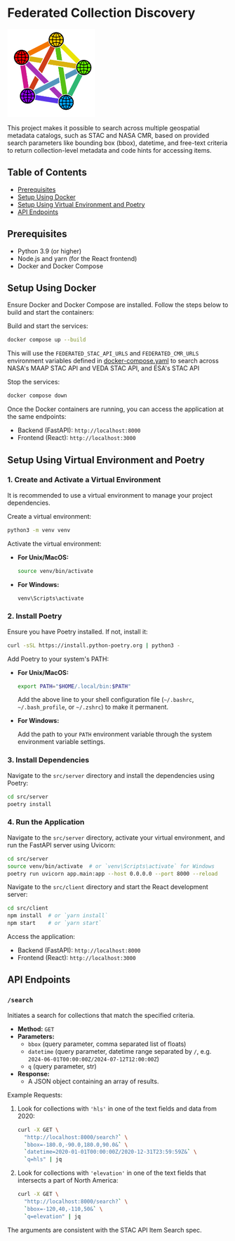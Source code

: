 # Federated Collection Discovery

<img src="src/client/src/assets/logo.svg" alt="federated collection discovery logo" width="200">

This project makes it possible to search across multiple
geospatial metadata catalogs, such as STAC and NASA CMR, based on provided
search parameters like bounding box (bbox), datetime, and free-text
criteria to return collection-level metadata and code hints for accessing
items.

## Table of Contents

- [Prerequisites](#prerequisites)
- [Setup Using Docker](#setup-using-docker)
- [Setup Using Virtual Environment and Poetry](#setup-using-virtual-environment-and-poetry)
- [API Endpoints](#api-endpoints)

## Prerequisites

- Python 3.9 (or higher)
- Node.js and yarn (for the React frontend)
- Docker and Docker Compose

## Setup Using Docker

Ensure Docker and Docker Compose are installed. Follow the steps below to
build and start the containers:

Build and start the services:

```bash
docker compose up --build
```

This will use the `FEDERATED_STAC_API_URLS` and
`FEDERATED_CMR_URLS` environment variables
defined in [docker-compose.yaml](./docker-compose.yaml) to search across
NASA's MAAP STAC API and VEDA STAC API, and ESA's STAC API

Stop the services:

```bash
docker compose down
```

Once the Docker containers are running, you can access the application at the
same endpoints:

- Backend (FastAPI): `http://localhost:8000`
- Frontend (React): `http://localhost:3000`

## Setup Using Virtual Environment and Poetry

### 1. Create and Activate a Virtual Environment

It is recommended to use a virtual environment to manage your project dependencies.

Create a virtual environment:

```bash
python3 -m venv venv
```

Activate the virtual environment:

- **For Unix/MacOS:**

  ```bash
  source venv/bin/activate
  ```

- **For Windows:**

  ```bash
  venv\Scripts\activate
  ```

### 2. Install Poetry

Ensure you have Poetry installed. If not, install it:

```bash
curl -sSL https://install.python-poetry.org | python3 -
```

Add Poetry to your system's PATH:

- **For Unix/MacOS:**

  ```bash
  export PATH="$HOME/.local/bin:$PATH"
  ```
  
  Add the above line to your shell configuration file (`~/.bashrc`,
  `~/.bash_profile`, or `~/.zshrc`) to make it permanent.

- **For Windows:**

  Add the path to your `PATH` environment variable through the system environment
  variable settings.

### 3. Install Dependencies

Navigate to the `src/server` directory and install the dependencies using Poetry:

```bash
cd src/server
poetry install
```

### 4. Run the Application

Navigate to the `src/server` directory, activate your virtual environment, and
run the FastAPI server using Uvicorn:

```bash
cd src/server
source venv/bin/activate  # or `venv\Scripts\activate` for Windows
poetry run uvicorn app.main:app --host 0.0.0.0 --port 8000 --reload
```

Navigate to the `src/client` directory and start the React development server:

```bash
cd src/client
npm install  # or `yarn install`
npm start    # or `yarn start`
```

Access the application:

- Backend (FastAPI): `http://localhost:8000`
- Frontend (React): `http://localhost:3000`

## API Endpoints

### `/search`

Initiates a search for collections that match the specified criteria.

- **Method:** `GET`
- **Parameters:**
  - `bbox` (query parameter, comma separated list of floats)
  - `datetime` (query parameter, datetime range separated by `/`, e.g.
    `2024-06-01T00:00:00Z/2024-07-12T12:00:00Z`)
  - `q` (query parameter, str)
- **Response:**
  - A JSON object containing an array of results.

Example Requests:

1. Look for collections with `'hls'` in one of the text fields and data from 2020:

    ```bash
    curl -X GET \
      "http://localhost:8000/search?` \
      `bbox=-180.0,-90.0,180.0,90.0&` \
      `datetime=2020-01-01T00:00:00Z/2020-12-31T23:59:59Z&` \
      `q=hls" | jq
    ```

2. Look for collections with `'elevation'` in one of the text fields that intersects
a part of North America:

    ```bash
    curl -X GET \
      "http://localhost:8000/search?` \
      `bbox=-120,40,-110,50&` \
      `q=elevation" | jq
    ```

The arguments are consistent with the STAC API Item Search spec.
